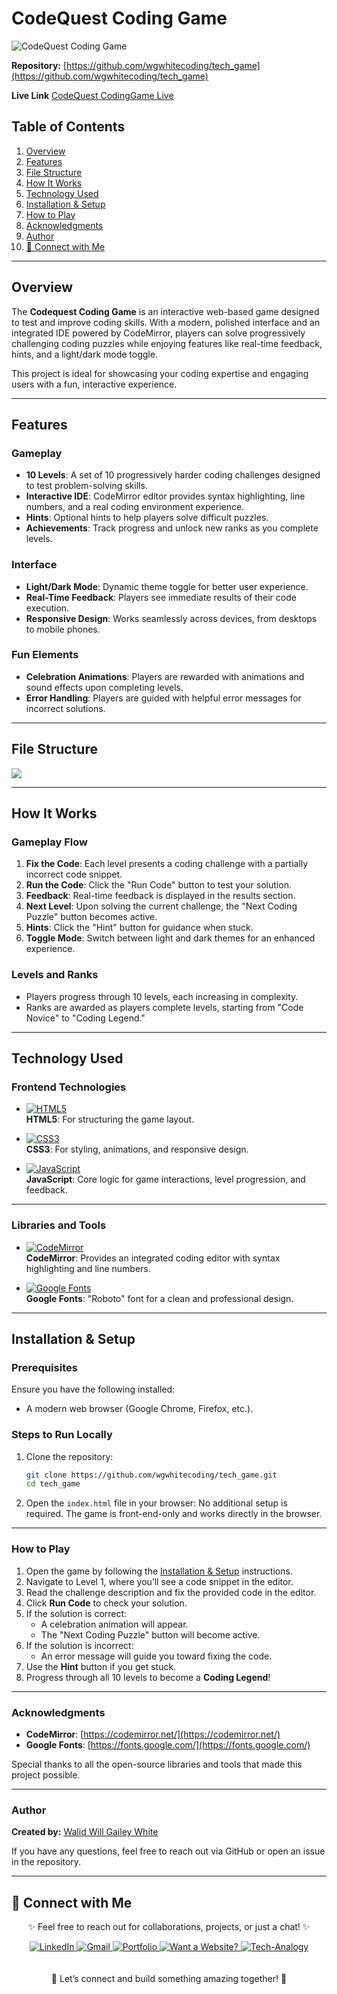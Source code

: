 # CodeQuest Coding Game


![CodeQuest Coding Game](assets/images/game.png)

**Repository:** [https://github.com/wgwhitecoding/tech_game](https://github.com/wgwhitecoding/tech_game)

**Live Link** [CodeQuest CodingGame Live](https://wgwhitecoding.github.io/tech_game/)

## Table of Contents
1. [Overview](#overview)
2. [Features](#features)
3. [File Structure](#file-structure)
4. [How It Works](#how-it-works)
5. [Technology Used](#technology-used)
6. [Installation & Setup](#installation--setup)
7. [How to Play](#how-to-play)
8. [Acknowledgments](#acknowledgments)
9. [Author](#author)
10. [🤝 Connect with Me](#connect-with-me)

---

## Overview
The **Codequest Coding Game** is an interactive web-based game designed to test and improve coding skills. With a modern, polished interface and an integrated IDE powered by CodeMirror, players can solve progressively challenging coding puzzles while enjoying features like real-time feedback, hints, and a light/dark mode toggle.

This project is ideal for showcasing your coding expertise and engaging users with a fun, interactive experience.

---

## Features
### Gameplay
- **10 Levels**: A set of 10 progressively harder coding challenges designed to test problem-solving skills.
- **Interactive IDE**: CodeMirror editor provides syntax highlighting, line numbers, and a real coding environment experience.
- **Hints**: Optional hints to help players solve difficult puzzles.
- **Achievements**: Track progress and unlock new ranks as you complete levels.
  
### Interface
- **Light/Dark Mode**: Dynamic theme toggle for better user experience.
- **Real-Time Feedback**: Players see immediate results of their code execution.
- **Responsive Design**: Works seamlessly across devices, from desktops to mobile phones.

### Fun Elements
- **Celebration Animations**: Players are rewarded with animations and sound effects upon completing levels.
- **Error Handling**: Players are guided with helpful error messages for incorrect solutions.

---

## File Structure

![](assets/images/file.png)


---

## How It Works
### Gameplay Flow
1. **Fix the Code**: Each level presents a coding challenge with a partially incorrect code snippet.
2. **Run the Code**: Click the "Run Code" button to test your solution.
3. **Feedback**: Real-time feedback is displayed in the results section.
4. **Next Level**: Upon solving the current challenge, the "Next Coding Puzzle" button becomes active.
5. **Hints**: Click the "Hint" button for guidance when stuck.
6. **Toggle Mode**: Switch between light and dark themes for an enhanced experience.

### Levels and Ranks
- Players progress through 10 levels, each increasing in complexity.
- Ranks are awarded as players complete levels, starting from "Code Novice" to "Coding Legend."

---

## Technology Used

### Frontend Technologies

- [![HTML5](https://img.shields.io/badge/HTML5-E34F26?style=for-the-badge&logo=html5&logoColor=white)](https://developer.mozilla.org/en-US/docs/Web/HTML)  
  **HTML5**: For structuring the game layout.

- [![CSS3](https://img.shields.io/badge/CSS3-1572B6?style=for-the-badge&logo=css3&logoColor=white)](https://developer.mozilla.org/en-US/docs/Web/CSS)  
  **CSS3**: For styling, animations, and responsive design.

- [![JavaScript](https://img.shields.io/badge/JavaScript-F7DF1E?style=for-the-badge&logo=javascript&logoColor=black)](https://developer.mozilla.org/en-US/docs/Web/JavaScript)  
  **JavaScript**: Core logic for game interactions, level progression, and feedback.

---

### Libraries and Tools

- [![CodeMirror](https://img.shields.io/badge/CodeMirror-008080?style=for-the-badge&logo=codemirror&logoColor=white)](https://codemirror.net/)  
  **CodeMirror**: Provides an integrated coding editor with syntax highlighting and line numbers.

- [![Google Fonts](https://img.shields.io/badge/Google%20Fonts-4285F4?style=for-the-badge&logo=google&logoColor=white)](https://fonts.google.com/)  
  **Google Fonts**: "Roboto" font for a clean and professional design.


---

## Installation & Setup
### Prerequisites
Ensure you have the following installed:
- A modern web browser (Google Chrome, Firefox, etc.).

### Steps to Run Locally
1. Clone the repository:
   ```bash
   git clone https://github.com/wgwhitecoding/tech_game.git
   cd tech_game


2. Open the `index.html` file in your browser:
No additional setup is required. The game is front-end-only and works directly in the browser.

---

### How to Play
1. Open the game by following the [Installation & Setup](#installation--setup) instructions.
2. Navigate to Level 1, where you’ll see a code snippet in the editor.
3. Read the challenge description and fix the provided code in the editor.
4. Click **Run Code** to check your solution.
5. If the solution is correct:
   - A celebration animation will appear.
   - The "Next Coding Puzzle" button will become active.
6. If the solution is incorrect:
   - An error message will guide you toward fixing the code.
7. Use the **Hint** button if you get stuck.
8. Progress through all 10 levels to become a **Coding Legend**!

---

### Acknowledgments
- **CodeMirror**: [https://codemirror.net/](https://codemirror.net/)
- **Google Fonts**: [https://fonts.google.com/](https://fonts.google.com/)

Special thanks to all the open-source libraries and tools that made this project possible.

---

### Author
**Created by:** [Walid Will Gailey White](https://github.com/wgwhitecoding)

If you have any questions, feel free to reach out via GitHub or open an issue in the repository.

---

## 🤝 Connect with Me <a id="connect-with-me"></a>

<div align="center">
 <p>✨ Feel free to reach out for collaborations, projects, or just a chat! ✨</p>
 
  
  <a href="https://www.linkedin.com/in/walidwillwhite/" target="_blank">
    <img src="https://img.shields.io/badge/LinkedIn-0077B5?style=for-the-badge&logo=linkedin&logoColor=white" alt="LinkedIn">
  </a>
  <a href="mailto:walidwillwhite@gmail.com" target="_blank">
    <img src="https://img.shields.io/badge/Gmail-D14836?style=for-the-badge&logo=gmail&logoColor=white" alt="Gmail">
  </a>
  <a href="https://wgwhitecoding.github.io/portfolio/" target="_blank">
    <img src="https://img.shields.io/badge/Portfolio-00C7B7?style=for-the-badge&logo=netlify&logoColor=white" alt="Portfolio">
  </a>
  <a href="https://wgwhitecoding.github.io/CoolSites/" target="_blank">
    <img src="https://img.shields.io/badge/Want%20a%20Website%3F-00A676?style=for-the-badge&logo=firefox&logoColor=white" alt="Want a Website?">
  </a>
  <a href="https://www.linkedin.com/company/techa-nalogy/?viewAsMember=true" target="_blank">
    <img src="https://img.shields.io/badge/Tech--Analogy-FFD700?style=for-the-badge&logo=bulb&logoColor=white" alt="Tech-Analogy">
  </a>
</div>
<br><br>
<div align="center">
🚀 Let’s connect and build something amazing together! 🚀
</div>





